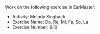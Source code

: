 Work on the following exercise in EarMaster:
- Activity: Melody Singback
- Exercise Name: Do, Re, Mi, Fa, So, La
- Exercise Number: 8.10

